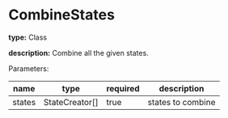 # CombineStates

**type:** Class

**description:** Combine all the given states.

Parameters:

| name   | type           | required | description          |
|--------|----------------|----------|----------------------|
| states | StateCreator[] | true     | states to combine    |
